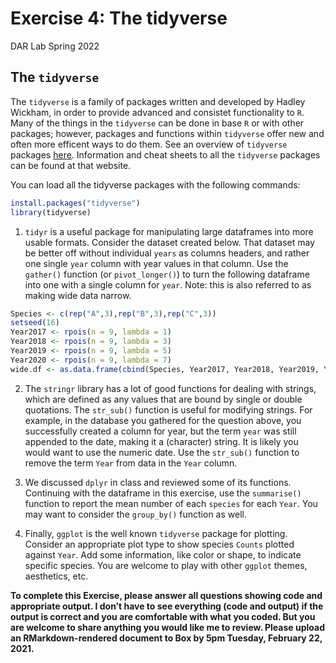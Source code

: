Exercise 4: The tidyverse
================
DAR Lab
Spring 2022

## The `tidyverse`

The `tidyverse` is a family of packages written and developed by Hadley
Wickham, in order to provide advanced and consistet functionality to
`R`. Many of the things in the `tidyverse` can be done in base `R` or
with other packages; however, packages and functions within `tidyverse`
offer new and often more efficent ways to do them. See an overview of
`tidyverse` packages [here](https://www.tidyverse.org/packages/).
Information and cheat sheets to all the `tidyverse` packages can be
found at that website.

You can load all the tidyverse packages with the following commands:

``` r
install.packages("tidyverse")
library(tidyverse)
```

1.  `tidyr` is a useful package for manipulating large dataframes into
    more usable formats. Consider the dataset created below. That
    dataset may be better off without individual `years` as columns
    headers, and rather one single `year` column with year values in
    that column. Use the `gather()` function (or `pivot_longer()`) to
    turn the following dataframe into one with a single column for
    `year`. Note: this is also referred to as making wide data narrow.

``` r
Species <- c(rep("A",3),rep("B",3),rep("C",3))
setseed(16)
Year2017 <- rpois(n = 9, lambda = 1)
Year2018 <- rpois(n = 9, lambda = 3)
Year2019 <- rpois(n = 9, lambda = 5)
Year2020 <- rpois(n = 9, lambda = 7)
wide.df <- as.data.frame(cbind(Species, Year2017, Year2018, Year2019, Year2020))
```

2.  The `stringr` library has a lot of good functions for dealing with
    strings, which are defined as any values that are bound by single or
    double quotations. The `str_sub()` function is useful for modifying
    strings. For example, in the database you gathered for the question
    above, you successfully created a column for year, but the term
    `year` was still appended to the date, making it a (character)
    string. It is likely you would want to use the numeric date. Use the
    `str_sub()` function to remove the term `Year` from data in the
    `Year` column.

3.  We discussed `dplyr` in class and reviewed some of its functions.
    Continuing with the dataframe in this exercise, use the
    `summarise()` function to report the mean number of each `species`
    for each `Year`. You may want to consider the `group_by()` function
    as well.

4.  Finally, `ggplot` is the well known `tidyverse` package for
    plotting. Consider an appropriate plot type to show species `Counts`
    plotted against `Year`. Add some information, like color or shape,
    to indicate specific species. You are welcome to play with other
    `ggplot` themes, aesthetics, etc.

**To complete this Exercise, please answer all questions showing code
and appropriate output. I don’t have to see everything (code and output)
if the output is correct and you are comfortable with what you coded.
But you are welcome to share anything you would like me to review.
Please upload an RMarkdown-rendered document to Box by 5pm Tuesday,
February 22, 2021.**
